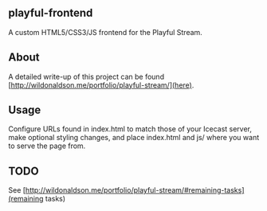playful-frontend
----------------

A custom HTML5/CSS3/JS frontend for the Playful Stream.

## About

A detailed write-up of this project can be found [http://wildonaldson.me/portfolio/playful-stream/](here).

## Usage

Configure URLs found in index.html to match those of your Icecast server, make
optional styling changes, and place index.html and js/ where you want to
serve the page from.

## TODO

See [http://wildonaldson.me/portfolio/playful-stream/#remaining-tasks](remaining tasks)
